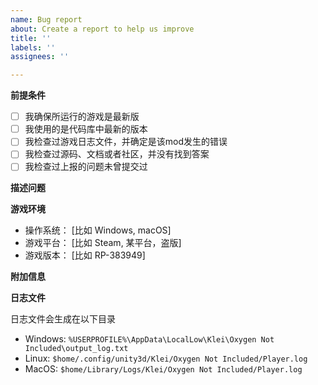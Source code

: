 ```yaml
---
name: Bug report
about: Create a report to help us improve
title: ''
labels: ''
assignees: ''

---
```

**前提条件**

<!-- 在你反馈BUG前请先回答以下问题。（你无需删除这一行，下列问题可以在提交问题后进行勾选） -->

- [ ] 我确保所运行的游戏是最新版 <!--(https://support.steampowered.com/kb_article.php?ref=2037-QEUH-3335&l=simplified%20chinese)-->
- [ ] 我使用的是代码库中最新的版本
- [ ] 我检查过游戏日志文件，并确定是该mod发生的错误
- [ ] 我检查过源码、文档或者社区，并没有找到答案
- [ ] 我检查过上报的问题未曾提交过

**描述问题**
<!-- 请描述BUG -->

**游戏环境**
 - 操作系统： [比如 Windows, macOS]
 - 游戏平台： [比如 Steam, 某平台，盗版]
 - 游戏版本： [比如 RP-383949]

**附加信息**
<!-- Add any other context about the problem here. -->

**日志文件**

<!-- 如果可以请提供游戏的日志文件，它能够更好的帮我理解到底发生了什么事情。 -->
<!-- 日志文件会在每次游戏时重新生成，请确保该文件是发生错误的那次版本 -->
日志文件会生成在以下目录
- Windows: `%USERPROFILE%\AppData\LocalLow\Klei\Oxygen Not Included\output_log.txt`
- Linux: `$home/.config/unity3d/Klei/Oxygen Not Included/Player.log`
- MacOS: `$home/Library/Logs/Klei/Oxygen Not Included/Player.log`

<!-- 如果日志文件过大请将该文件以附件的形式发送至邮箱oni#undancer.com （请将#替换成@） -->
